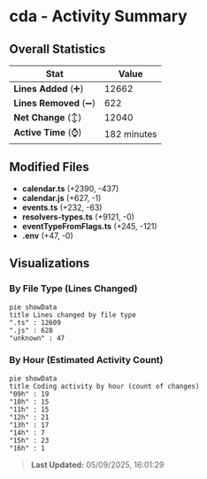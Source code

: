 # cda - Activity Summary 

## Overall Statistics

| Stat                   | Value                                                             |
| ---------------------- | ----------------------------------------------------------------- |
| **Lines Added** (➕)   | 12662                                          |
| **Lines Removed** (➖) | 622                                        |
| **Net Change** (↕)    | 12040                |
| **Active Time** (⌚)   | 182 minutes |


## Modified Files
- **calendar.ts** (+2390, -437)
- **calendar.js** (+627, -1)
- **events.ts** (+232, -63)
- **resolvers-types.ts** (+9121, -0)
- **eventTypeFromFlags.ts** (+245, -121)
- **.env** (+47, -0)

## Visualizations

### By File Type (Lines Changed)

```mermaid
pie showData
title Lines changed by file type
".ts" : 12609
".js" : 628
"unknown" : 47
```

### By Hour (Estimated Activity Count)

```mermaid
pie showData
title Coding activity by hour (count of changes)
"09h" : 19
"10h" : 15
"11h" : 15
"12h" : 21
"13h" : 17
"14h" : 7
"15h" : 23
"16h" : 1
```


> **Last Updated:** 05/09/2025, 16:01:29